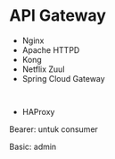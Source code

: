 # API Gateway

- Nginx
- Apache HTTPD
- Kong
- Netflix Zuul
- Spring Cloud Gateway

```


```

- HAProxy



Bearer: untuk consumer

Basic: admin

